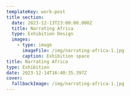 ```yaml
---
templateKey: work-post
title section:
  date: 2023-12-13T23:00:00.000Z
  title: Narrating Africa
  type: Exhibition Design
  images:
    - type: image
      imageFile: /img/narrating-africa-1.jpg
      caption: Exhibition space
title: Narrating Africa
type: Exhibition
date: 2023-12-14T16:40:35.397Z
cover:
  fallbackImage: /img/narrating-africa-1.jpg
---
```

